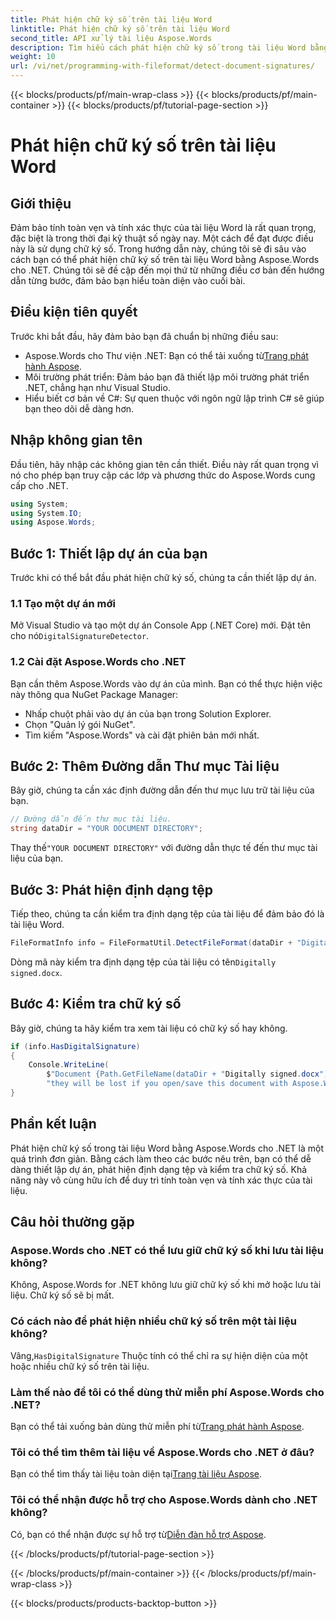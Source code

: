 ```yaml
---
title: Phát hiện chữ ký số trên tài liệu Word
linktitle: Phát hiện chữ ký số trên tài liệu Word
second_title: API xử lý tài liệu Aspose.Words
description: Tìm hiểu cách phát hiện chữ ký số trong tài liệu Word bằng Aspose.Words cho .NET với hướng dẫn từng bước của chúng tôi.
weight: 10
url: /vi/net/programming-with-fileformat/detect-document-signatures/
---
```


{{< blocks/products/pf/main-wrap-class >}}
{{< blocks/products/pf/main-container >}}
{{< blocks/products/pf/tutorial-page-section >}}

# Phát hiện chữ ký số trên tài liệu Word

## Giới thiệu

Đảm bảo tính toàn vẹn và tính xác thực của tài liệu Word là rất quan trọng, đặc biệt là trong thời đại kỹ thuật số ngày nay. Một cách để đạt được điều này là sử dụng chữ ký số. Trong hướng dẫn này, chúng tôi sẽ đi sâu vào cách bạn có thể phát hiện chữ ký số trên tài liệu Word bằng Aspose.Words cho .NET. Chúng tôi sẽ đề cập đến mọi thứ từ những điều cơ bản đến hướng dẫn từng bước, đảm bảo bạn hiểu toàn diện vào cuối bài.

## Điều kiện tiên quyết

Trước khi bắt đầu, hãy đảm bảo bạn đã chuẩn bị những điều sau:

-  Aspose.Words cho Thư viện .NET: Bạn có thể tải xuống từ[Trang phát hành Aspose](https://releases.aspose.com/words/net/).
- Môi trường phát triển: Đảm bảo bạn đã thiết lập môi trường phát triển .NET, chẳng hạn như Visual Studio.
- Hiểu biết cơ bản về C#: Sự quen thuộc với ngôn ngữ lập trình C# sẽ giúp bạn theo dõi dễ dàng hơn.

## Nhập không gian tên

Đầu tiên, hãy nhập các không gian tên cần thiết. Điều này rất quan trọng vì nó cho phép bạn truy cập các lớp và phương thức do Aspose.Words cung cấp cho .NET.

```csharp
using System;
using System.IO;
using Aspose.Words;
```

## Bước 1: Thiết lập dự án của bạn

Trước khi có thể bắt đầu phát hiện chữ ký số, chúng ta cần thiết lập dự án.

### 1.1 Tạo một dự án mới

 Mở Visual Studio và tạo một dự án Console App (.NET Core) mới. Đặt tên cho nó`DigitalSignatureDetector`.

### 1.2 Cài đặt Aspose.Words cho .NET

Bạn cần thêm Aspose.Words vào dự án của mình. Bạn có thể thực hiện việc này thông qua NuGet Package Manager:

- Nhấp chuột phải vào dự án của bạn trong Solution Explorer.
- Chọn "Quản lý gói NuGet".
- Tìm kiếm "Aspose.Words" và cài đặt phiên bản mới nhất.

## Bước 2: Thêm Đường dẫn Thư mục Tài liệu

Bây giờ, chúng ta cần xác định đường dẫn đến thư mục lưu trữ tài liệu của bạn.

```csharp
// Đường dẫn đến thư mục tài liệu.
string dataDir = "YOUR DOCUMENT DIRECTORY";
```

 Thay thế`"YOUR DOCUMENT DIRECTORY"` với đường dẫn thực tế đến thư mục tài liệu của bạn.

## Bước 3: Phát hiện định dạng tệp

Tiếp theo, chúng ta cần kiểm tra định dạng tệp của tài liệu để đảm bảo đó là tài liệu Word.

```csharp
FileFormatInfo info = FileFormatUtil.DetectFileFormat(dataDir + "Digitally signed.docx");
```

 Dòng mã này kiểm tra định dạng tệp của tài liệu có tên`Digitally signed.docx`.

## Bước 4: Kiểm tra chữ ký số

Bây giờ, chúng ta hãy kiểm tra xem tài liệu có chữ ký số hay không.

```csharp
if (info.HasDigitalSignature)
{
    Console.WriteLine(
        $"Document {Path.GetFileName(dataDir + "Digitally signed.docx")} has digital signatures, " +
        "they will be lost if you open/save this document with Aspose.Words.");
}
```

## Phần kết luận

Phát hiện chữ ký số trong tài liệu Word bằng Aspose.Words cho .NET là một quá trình đơn giản. Bằng cách làm theo các bước nêu trên, bạn có thể dễ dàng thiết lập dự án, phát hiện định dạng tệp và kiểm tra chữ ký số. Khả năng này vô cùng hữu ích để duy trì tính toàn vẹn và tính xác thực của tài liệu.

## Câu hỏi thường gặp

### Aspose.Words cho .NET có thể lưu giữ chữ ký số khi lưu tài liệu không?

Không, Aspose.Words for .NET không lưu giữ chữ ký số khi mở hoặc lưu tài liệu. Chữ ký số sẽ bị mất.

### Có cách nào để phát hiện nhiều chữ ký số trên một tài liệu không?

 Vâng,`HasDigitalSignature` Thuộc tính có thể chỉ ra sự hiện diện của một hoặc nhiều chữ ký số trên tài liệu.

### Làm thế nào để tôi có thể dùng thử miễn phí Aspose.Words cho .NET?

 Bạn có thể tải xuống bản dùng thử miễn phí từ[Trang phát hành Aspose](https://releases.aspose.com/).

### Tôi có thể tìm thêm tài liệu về Aspose.Words cho .NET ở đâu?

 Bạn có thể tìm thấy tài liệu toàn diện tại[Trang tài liệu Aspose](https://reference.aspose.com/words/net/).

### Tôi có thể nhận được hỗ trợ cho Aspose.Words dành cho .NET không?

 Có, bạn có thể nhận được sự hỗ trợ từ[Diễn đàn hỗ trợ Aspose](https://forum.aspose.com/c/words/8).

{{< /blocks/products/pf/tutorial-page-section >}}

{{< /blocks/products/pf/main-container >}}
{{< /blocks/products/pf/main-wrap-class >}}

{{< blocks/products/products-backtop-button >}}

